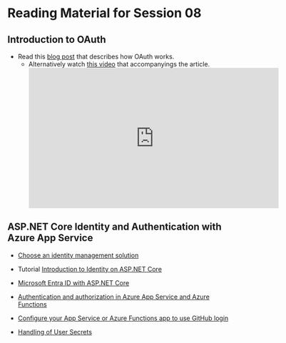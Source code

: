 # Reading Material for Session 08

## Introduction to OAuth

* Read this [blog post](https://developer.okta.com/blog/2019/10/21/illustrated-guide-to-oauth-and-oidc) that describes how OAuth works.
  - Alternatively watch [this video](https://youtu.be/t18YB3xDfXI) that accompanyings the article.
        <center>
        <iframe width="560"
                height="315"
                src="https://youtu.be/t18YB3xDfXI"
                title="YouTube video player"
                frameborder="0"
                allow="accelerometer; autoplay; clipboard-write; encrypted-media; gyroscope; picture-in-picture"
                allowfullscreen>
        </iframe>
        </center>


## ASP.NET Core Identity and Authentication with Azure App Service

* [Choose an identity management solution](https://learn.microsoft.com/en-us/aspnet/core/security/how-to-choose-identity-solution)

* Tutorial [Introduction to Identity on ASP.NET Core](https://learn.microsoft.com/en-us/aspnet/core/security/authentication/identity)

* [Microsoft Entra ID with ASP.NET Core](https://learn.microsoft.com/en-us/aspnet/core/security/authentication/azure-active-directory/)

* [Authentication and authorization in Azure App Service and Azure Functions](https://learn.microsoft.com/en-us/azure/app-service/overview-authentication-authorization)

* [Configure your App Service or Azure Functions app to use GitHub login](https://learn.microsoft.com/en-us/azure/app-service/configure-authentication-provider-github)

* [Handling of User Secrets](https://learn.microsoft.com/en-gb/aspnet/core/security/app-secrets)
